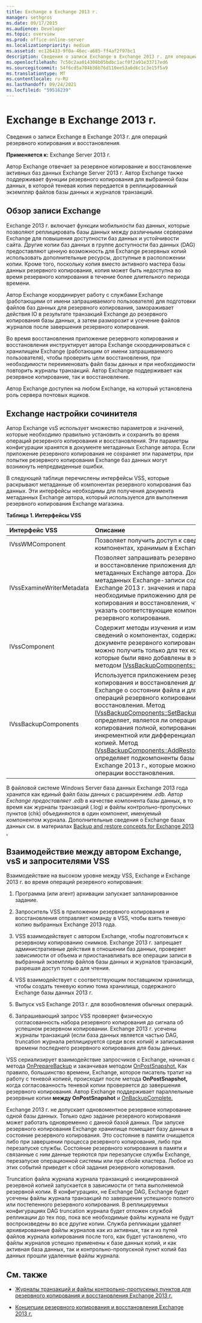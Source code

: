 ```yaml
---
title: Exchange в Exchange 2013 г.
manager: sethgros
ms.date: 09/17/2015
ms.audience: Developer
ms.topic: overview
ms.prod: office-online-server
ms.localizationpriority: medium
ms.assetid: ec126433-9f0a-46ec-a685-ff4af2f97bc1
description: Сведения о записи Exchange в Exchange 2013 г. для операций резервного копирования и восстановления.
ms.openlocfilehash: 7c50c2aa014308b05bdbc1acf0f2a91e33717ed6
ms.sourcegitcommit: 54f6cd5a704b36b76d110ee53a6d6c1c3e15f5a9
ms.translationtype: MT
ms.contentlocale: ru-RU
ms.lasthandoff: 09/24/2021
ms.locfileid: "59516239"
---
```

# <a name="exchange-writer-in-exchange-2013"></a>Exchange в Exchange 2013 г.

Сведения о записи Exchange в Exchange 2013 г. для операций резервного копирования и восстановления. 
  
**Применяется к:** Exchange Server 2013 г. 
  
Автор Exchange отвечает за резервное копирование и восстановление активных баз данных Exchange Server 2013 г. Автор Exchange также поддерживает функции резервного копирования для выбранной базы данных, в которой теневая копия передается в реплицированный экземпляр файлов базы данных и журналов транзакций. 
  
## <a name="overview-of-the-exchange-writer"></a>Обзор записи Exchange
<a name="bk_Overview"> </a>

Exchange 2013 г. включает функции мобильности баз данных, которые позволяют реплицировать базы данных между различными серверами Exchange для повышения доступности баз данных и устойчивости сайта. Другие копии баз данных в группе доступности баз данных (DAG) предоставляют ценную возможность для Exchange резервных копий использовать дополнительные ресурсы, доступные в расположении копии. Кроме того, поскольку копия вместо активного мастера базы данных резервного копирования, копия может быть недоступна во время резервного копирования в течение более длительного периода времени. 
  
Автор Exchange координирует работу с службами Exchange (работающими от имени запрашиваемого пользователя) для подготовки файлов баз данных для резервного копирования, замораживает действия IO в результате транзакций Exchange до резервного копирования базы данных, а затем разморозит и усечение файлов журналов после завершения резервного копирования.
  
Во время восстановления приложение резервного копирования и восстановления инструктирует автора Exchange скоординироваться с хранилищем Exchange (работающим от имени запрашиваемого пользователя), чтобы проверить цели восстановления, при необходимости переименовать файл базы данных и при необходимости повторить журналы транзакций. Автор Exchange поддерживает как резервное копирование, так и восстановление.
  
Автор Exchange доступен на любом Exchange, на который установлена роль сервера почтовых ящиков. 
  
## <a name="exchange-writer-configuration-settings"></a>Exchange настройки сочинителя
<a name="bk_ExchangeWriterConfig"> </a>

Автор Exchange vsS использует множество параметров и значений, которые необходимо правильно установить и сохранить во время операций резервного копирования и восстановления. Эти параметры конфигурации хранятся в документе метаданных Exchange автора. Если приложение резервного копирования не сохраняет эти параметры, при попытке резервного копирования Exchange баз данных могут возникнуть непредвиденные ошибки. 
  
В следующей таблице перечислены интерфейсы VSS, которые раскрывают метаданные об компонентах резервного копирования баз данных. Эти интерфейсы необходимы для получения документа метаданных Exchange автора, который используется для выполнения резервного копирования Exchange магазина.
  
**Таблица 1. Интерфейсы VSS**

|**Интерфейс VSS**|**Описание**|
|:-----|:-----|
|IVssWMComponent  <br/> |Позволяет получить доступ к сведениям о компонентах, хранимым в Exchange писатель.  <br/> |
|IVssExamineWriterMetadata  <br/> |Позволяет запрашивать резервное копирование и восстановление приложения для проверки метаданных Exchange автора. Документ метаданных Exchange-записи содержит Exchange 2013 г. значения и параметры, необходимые приложению для резервного копирования и восстановления, чтобы правильно указать соответствующие компоненты для резервного копирования.  <br/> |
|IVssComponent  <br/> |Содержит методы изучения и изменения сведений о компонентах, содержащихся в документе резервного копирования. Объекты можно получить только для тех компонентов, которые были явно добавлены в этот документ методом [IVssBackupComponents::AddComponent.](https://msdn.microsoft.com/library/windows/desktop/aa382646%28v=vs.85%29.aspx)  <br/> |
|IVssBackupComponents  <br/> |Используется приложением резервного копирования и восстановления для опроса Exchange о состоянии файла и для запуска операций резервного копирования и восстановления. Метод [IVssBackupComponents::SetBackupState ](https://msdn.microsoft.com/library/windows/desktop/aa382833%28v=vs.85%29.aspx) определяет, является ли операция резервного копирования полной, копированием, инкрементной или дифференциальной резервной копией. Метод [IVssBackupComponents::AddRestoreSubcomponent](https://msdn.microsoft.com/library/windows/desktop/aa382649%28v=vs.85%29.aspx) определяет подкомпоненты базы данных Exchange 2013 г., которые можно выбрать для операции восстановления.  <br/> |
   
В файловой системе Windows Server база данных Exchange 2013 года хранится как единый файл базы данных с расширением *.edb. Автор Exchange предоставляет *.edb** в качестве компонента базы данных, в то время как журналы транзакций (.log) и файлы контрольно-пропускных пунктов (chk) объединяются в один компонент, именуемый компонентом журнала. Дополнительные сведения о Exchange базах данных см. в материалах [Backup and restore concepts for Exchange 2013 .](backup-and-restore-concepts-for-exchange-2013.md)
  
## <a name="interactions-between-the-exchange-writer-vss-and-vss-requesters"></a>Взаимодействие между автором Exchange, vsS и запросителями VSS
<a name="bk_interactions"> </a>

Взаимодействие на высоком уровне между VSS, Exchange и Exchange 2013 г. во время операций резервного копирования:
  
1. Программа (или агент) архивации запускает запланированное задание. 
    
2. Запроситель VSS в приложении резервного копирования и восстановления отправляет команду в VSS, чтобы взять теневую копию выбранных Exchange 2013 года. 
    
3. VSS взаимодействует с автором Exchange, чтобы подготовиться к резервному копированию снимков. Exchange 2013 г. запрещает административные действия в отношении баз данных, проверяет зависимости от объема и приостанавливать все операции записи в выбранный экземпляр файлов базы данных и журналов транзакций, разрешая доступ только для чтения. 
    
4. VSS взаимодействует с соответствующим поставщиком хранилища, чтобы создать теневую копию тома хранилища, содержаного Exchange базы данных 2013 г. 
    
5. Выпуск vsS Exchange 2013 г. для возобновления обычных операций. 
    
6. Запрашивающий запрос VSS проверяет физическую согласованность набора резервного копирования до сигнала об успешном резервном копировании. Exchange 2013 г. усечены журналы транзакций (если база данных является частью DAG, truncation журнала реплицируется среди всех копий) и записывания времени последнего резервного копирования для базы данных.
    
VSS сериализирует взаимодействие запросчиков с Exchange, начиная с метода [OnPrepareBackup](https://msdn.microsoft.com/library/windows/desktop/aa381571%28v=vs.85%29.aspx) и заканчивая методом [OnPostSnapshot.](https://msdn.microsoft.com/library/windows/desktop/aa381568%28v=vs.85%29.aspx) Как правило, большинство времени, Exchange, которое писатель тратит на работу с теневой копией, происходит после метода **OnPostSnapshot,** когда согласованность теневой копии проверяется до завершения резервного копирования. Автор Exchange поддерживает параллельные резервные копии **между OnPostSnapshot** и [OnBackupComplete.](https://msdn.microsoft.com/library/windows/desktop/aa381557%28v=vs.85%29.aspx)
  
Exchange 2013 г. не допускает одновоментное резервное копирование одной базы данных. Только одно задание резервного копирования может работать одновременно с данной базой данных. При запуске резервного копирования Exchange хранилище помещает базу данных в состояние резервного копирования. Это состояние в памяти очищается либо при завершении процесса резервного копирования, либо при перезапуске службы. Состояние резервного копирования в памяти и связанные с ним данные теряются при перезапуске службы Exchange, перезапуске операционной системы или при сбойе кластера. Любое из этих событий приведет к сбой задания резервного копирования.
  
Truncation файла журнала журнала транзакций с инициированной резервной копией запускается в зависимости от типа выполняемой резервной копии. В конфигурациях, не Exchange DAG, Exchange будет усечены файлы журнала транзакций по завершении успешного полного или постепенного резервного копирования. В реплицируемых конфигурациях DAG truncation журнала будет отложен службой репликации до тех пор, пока все необходимые файлы журнала не будут воспроизведены во все другие копии. Служба репликации удаляет архивированные файлы журналов как из активных, так и из путей файлов журнала копирования после того, как будет установлено, что файлы журналов успешно применены к базе данных копий, и как активная база данных, так и контрольно-пропускной пункт копий баз данных прошли удаленные файлы журнала.
  
## <a name="see-also"></a>См. также

- [Журналы транзакций и файлы контрольно-пропускных пунктов для резервного копирования и восстановления Exchange 2013 г.](transaction-logs-and-checkpoint-files-for-backup-and-restore-in-exchange.md)
    
- [Концепции резервного копирования и восстановления Exchange 2013 г.](backup-and-restore-concepts-for-exchange-2013.md)
    


